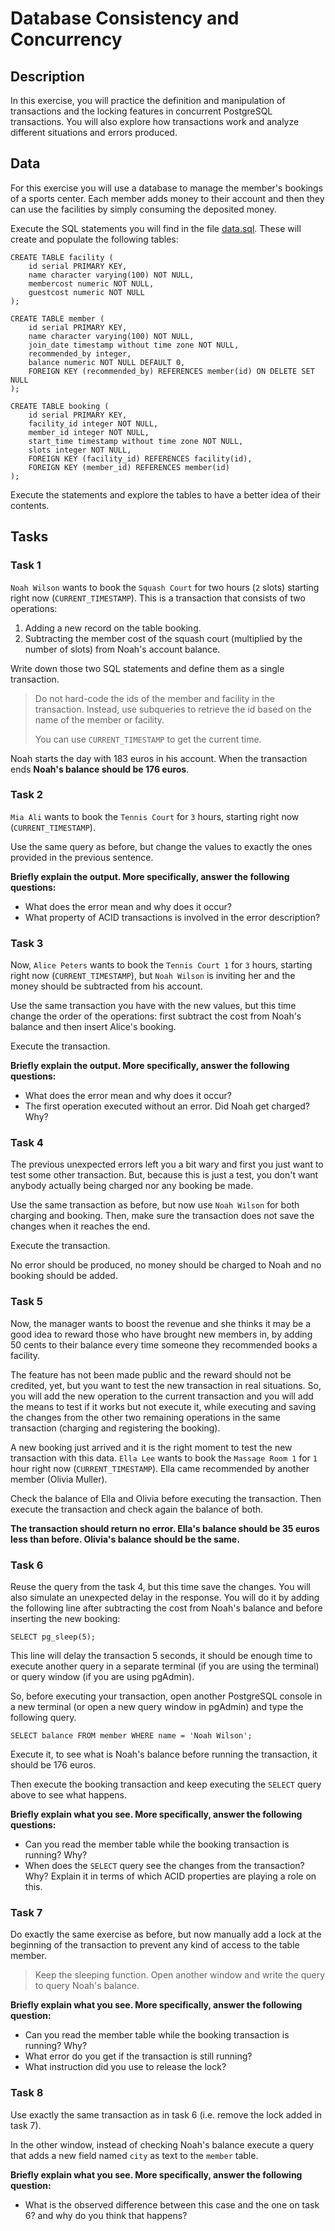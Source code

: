 # Database Consistency and Concurrency

## Description

In this exercise, you will practice the definition and manipulation of transactions and the locking features in concurrent PostgreSQL transactions. You will also explore how transactions work and analyze different situations and errors produced.

## Data

For this exercise you will use a database to manage the member's bookings of a sports center. Each member adds money to their account and then they can use the facilities by simply consuming the deposited money.

Execute the SQL statements you will find in the file [data.sql](data.sql). These will create and populate the following tables:

```
CREATE TABLE facility (
    id serial PRIMARY KEY,
    name character varying(100) NOT NULL,
    membercost numeric NOT NULL,
    guestcost numeric NOT NULL
);

CREATE TABLE member (
    id serial PRIMARY KEY,
    name character varying(100) NOT NULL,
    join_date timestamp without time zone NOT NULL,
    recommended_by integer,
    balance numeric NOT NULL DEFAULT 0,
    FOREIGN KEY (recommended_by) REFERENCES member(id) ON DELETE SET NULL
);

CREATE TABLE booking (
    id serial PRIMARY KEY,
    facility_id integer NOT NULL,
    member_id integer NOT NULL,
    start_time timestamp without time zone NOT NULL,
    slots integer NOT NULL,
    FOREIGN KEY (facility_id) REFERENCES facility(id),
    FOREIGN KEY (member_id) REFERENCES member(id)
);
```

Execute the statements and explore the tables to have a better idea of their contents.

## Tasks

### Task 1

`Noah Wilson` wants to book the `Squash Court` for two hours (`2` slots) starting right now (`CURRENT_TIMESTAMP`). This is a transaction that consists of two operations:

1. Adding a new record on the table booking.
2. Subtracting the member cost of the squash court (multiplied by the number of slots) from Noah's account balance.

Write down those two SQL statements and define them as a single transaction.

> Do not hard-code the ids of the member and facility in the transaction. Instead, use subqueries to retrieve the id based on the name of the member or facility.
>
> You can use `CURRENT_TIMESTAMP` to get the current time.

Noah starts the day with 183 euros in his account. When the transaction ends **Noah's balance should be 176 euros**.

### Task 2

`Mia Ali` wants to book the `Tennis Court` for `3` hours, starting right now (`CURRENT_TIMESTAMP`).

Use the same query as before, but change the values to exactly the ones provided in the previous sentence.

**Briefly explain the output. More specifically, answer the following questions:**

- What does the error mean and why does it occur?
- What property of ACID transactions is involved in the error description?

### Task 3

Now, `Alice Peters` wants to book the `Tennis Court 1` for `3` hours, starting right now (`CURRENT_TIMESTAMP`), but `Noah Wilson` is inviting her and the money should be subtracted from his account.

Use the same transaction you have with the new values, but this time change the order of the operations: first subtract the cost from Noah's balance and then insert Alice's booking.

Execute the transaction.

**Briefly explain the output. More specifically, answer the following questions:**

- What does the error mean and why does it occur?
- The first operation executed without an error. Did Noah get charged? Why?

### Task 4

The previous unexpected errors left you a bit wary and first you just want to test some other transaction. But, because this is just a test, you don't want anybody actually being charged nor any booking be made.

Use the same transaction as before, but now use `Noah Wilson` for both charging and booking. Then, make sure the transaction does not save the changes when it reaches the end.

Execute the transaction.

No error should be produced, no money should be charged to Noah and no booking should be added.

### Task 5

Now, the manager wants to boost the revenue and she thinks it may be a good idea to reward those who have brought new members in, by adding 50 cents to their balance every time someone they recommended books a facility.

The feature has not been made public and the reward should not be credited, yet, but you want to test the new transaction in real situations. So, you will add the new operation to the current transaction and you will add the means to test if it works but not execute it, while executing and saving the changes from the other two remaining operations in the same transaction (charging and registering the booking).

A new booking just arrived and it is the right moment to test the new transaction with this data. `Ella Lee` wants to book the `Massage Room 1` for `1` hour right now (`CURRENT_TIMESTAMP`). Ella came recommended by another member (Olivia Muller).

Check the balance of Ella and Olivia before executing the transaction. Then execute the transaction and check again the balance of both.

**The transaction should return no error. Ella's balance should be 35 euros less than before. Olivia's balance should be the same.**

### Task 6

Reuse the query from the task 4, but this time save the changes. You will also simulate an unexpected delay in the response. You will do it by adding the following line after subtracting the cost from Noah's balance and before inserting the new booking:

```
SELECT pg_sleep(5);
```

This line will delay the transaction 5 seconds, it should be enough time to execute another query in a separate terminal (if you are using the terminal) or query window (if you are using pgAdmin).

So, before executing your transaction, open another PostgreSQL console in a new terminal (or open a new query window in pgAdmin) and type the following query.

```
SELECT balance FROM member WHERE name = 'Noah Wilson';
```

Execute it, to see what is Noah's balance before running the transaction, it should be 176 euros.

Then execute the booking transaction and keep executing the `SELECT` query above to see what happens.

**Briefly explain what you see. More specifically, answer the following questions:**

- Can you read the member table while the booking transaction is running? Why?
- When does the `SELECT` query see the changes from the transaction? Why? Explain it in terms of which ACID properties are playing a role on this.

### Task 7

Do exactly the same exercise as before, but now manually add a lock at the beginning of the transaction to prevent any kind of access to the table member.

> Keep the sleeping function. Open another window and write the query to query Noah's balance.

**Briefly explain what you see. More specifically, answer the following question:**

- Can you read the member table while the booking transaction is running? Why?
- What error do you get if the transaction is still running?
- What instruction did you use to release the lock?

### Task 8

Use exactly the same transaction as in task 6 (i.e. remove the lock added in task 7).

In the other window, instead of checking Noah's balance execute a query that adds a new field named `city` as text to the `member` table.

**Briefly explain what you see. More specifically, answer the following question:**

- What is the observed difference between this case and the one on task 6? and why do you think that happens?
